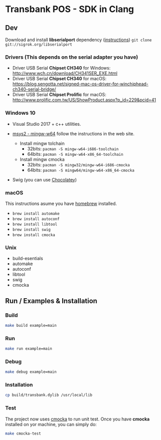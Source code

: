 # Transbank POS - SDK in Clang

## Dev

Download and install **libserialport** dependency ([instructions](https://sigrok.org/wiki/Libserialport)) ```git clone git://sigrok.org/libserialport```

### Drivers (This depends on the serial adapter you have)

- Driver USB Serial **Chipset CH340** for Windows: <http://www.wch.cn/download/CH341SER_EXE.html>
- Driver USB Serial **Chipset CH340** for macOS: <https://blog.sengotta.net/signed-mac-os-driver-for-winchiphead-ch340-serial-bridge/>
- Driver USB Serial **Chipset Prolific** for macOS: <http://www.prolific.com.tw/US/ShowProduct.aspx?p_id=229&pcid=41>

### Windows 10

- Visual Studio 2017 + c++ utilities.

- [msys2 - mingw-w64](http://www.msys2.org/) follow the instructions in the web site.
  - Install mingw tolchain
    - 32bits: ```pacman -S mingw-w64-i686-toolchain```
    - 64bits: ```pacman -S mingw-w64-x86_64-toolchain```
  - Install mingw cmocka
    - 32bits: ```pacman -S mingw32/mingw-w64-i686-cmocka```
    - 64bits: ```pacman -S mingw64/mingw-w64-x86_64-cmocka```
- Swig (you can use [Chocolatey](https://chocolatey.org/))

### macOS

This instructions asume you have [homebrew](https://brew.sh/) installed.

- ```brew install automake```
- ```brew install autoconf```
- ```brew install libtool```
- ```brew install swig```
- ```brew install cmocka```

### Unix

- build-esentials
- automake
- autoconf
- libtool
- swig
- cmocka

## Run / Examples & Installation

### Build

```bash
make build example=main
```

### Run

```bash
make run example=main
```

### Debug

```bash
make debug example=main
```

### Installation

```bash
cp build/transbank.dylib /usr/local/lib
```

### Test

The project now uses [cmocka](https://cmocka.org) to run unit test.
Once you have **cmocka** installed on yor machine, you can simply do:

```bash
make cmocka-test
```
